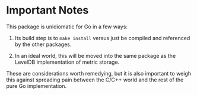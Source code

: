 # Important Notes
This package is unidiomatic for Go in a few ways:

1. Its build step is to ``make install`` versus just be compiled and referenced
   by the other packages.

2. In an ideal world, this will be moved into the same package as the LevelDB
   implementation of metric storage.

These are considerations worth remedying, but it is also important to weigh this
against spreading pain between the C/C++ world and the rest of the pure Go
implementation.